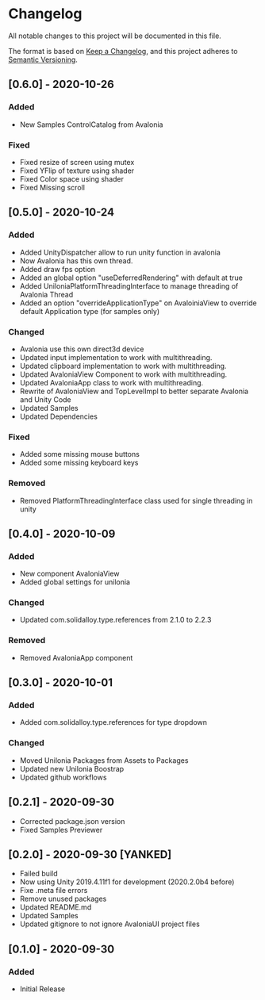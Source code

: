 # Changelog

All notable changes to this project will be documented in this file.

The format is based on [Keep a Changelog](https://keepachangelog.com/en/1.0.0/),
and this project adheres to [Semantic Versioning](https://semver.org/spec/v2.0.0.html).

## [0.6.0] - 2020-10-26

### Added

-   New Samples ControlCatalog from Avalonia

### Fixed

-   Fixed resize of screen using mutex
-   Fixed YFlip of texture using shader
-   Fixed Color space using shader
-   Fixed Missing scroll

## [0.5.0] - 2020-10-24

### Added

-   Added UnityDispatcher allow to run unity function in avalonia
-   Now Avalonia has this own thread.
-   Added draw fps option
-   Added an global option "useDeferredRendering" with default at true
-   Added UniloniaPlatformThreadingInterface to manage threading of Avalonia Thread
-   Added an option "overrideApplicationType" on AvaloiniaView to override default Application type (for samples only)

### Changed

-   Avalonia use this own direct3d device
-   Updated input implementation to work with multithreading.
-   Updated clipboard implementation to work with multithreading.
-   Updated AvaloniaView Component to work with multithreading.
-   Updated AvaloniaApp class to work with multithreading.
-   Rewrite of AvaloniaView and TopLevelImpl to better separate Avalonia and Unity Code
-   Updated Samples
-   Updated Dependencies

### Fixed

-   Added some missing mouse buttons
-   Added some missing keyboard keys

### Removed

-   Removed PlatformThreadingInterface class used for single threading in unity

## [0.4.0] - 2020-10-09

### Added

-   New component AvaloniaView
-   Added global settings for unilonia

### Changed

-   Updated com.solidalloy.type.references from 2.1.0 to 2.2.3

### Removed

-   Removed AvaloniaApp component

## [0.3.0] - 2020-10-01

### Added

-   Added com.solidalloy.type.references for type dropdown

### Changed

-   Moved Unilonia Packages from Assets to Packages
-   Updated new Unilonia Boostrap
-   Updated github workflows

## [0.2.1] - 2020-09-30

-   Corrected package.json version
-   Fixed Samples Previewer

## [0.2.0] - 2020-09-30 [YANKED]

-   Failed build
-   Now using Unity 2019.4.11f1 for development (2020.2.0b4 before)
-   Fixe .meta file errors
-   Remove unused packages
-   Updated README.md
-   Updated Samples
-   Updated gitignore to not ignore AvaloniaUI project files

## [0.1.0] - 2020-09-30

### Added

-   Initial Release
